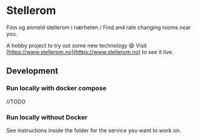# Stellerom

Finn og anmeld stellerom i nærheten / Find and rate changing rooms near you.

A hobby project to try out some new technology :smile:
Visit [https://www.stellerom.no](https://www.stellerom.no) to see it live.

## Development

### Run locally with docker compose

//TODO

### Run locally without Docker

See instructions inside the folder for the service you want to work on.
